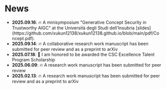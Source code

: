 # News

<div class="scrollable">
  <ul>
    <li><strong>2025.09.16</strong>: 🔥 A minisymposium "Generative Concept Security in Trustworthy AIGC" at the Università degli Studi dell'Insubria [slides](https://github.com/xukun12138/xukun12138.github.io/blob/main/pdf/Concept.pdf). </li>
     <li><strong>2025.09.14</strong>: 🔥 A collaborative research work manuscript has been submitted for peer review and as a preprint to arXiv </li>
     <li><strong>2025.07.18</strong>: 🎉 I am honored to be awarded the CSC Excellence Talent Program Scholarship </li>
     <li><strong>2025.06.09</strong>: 🔥 A research work manuscript has been submitted for peer review </li>
     <li><strong>2025.02.13</strong>: 🔥 A research work manuscript has been submitted for peer review and as a preprint to arXiv </li>


    
  </ul>
</div>

